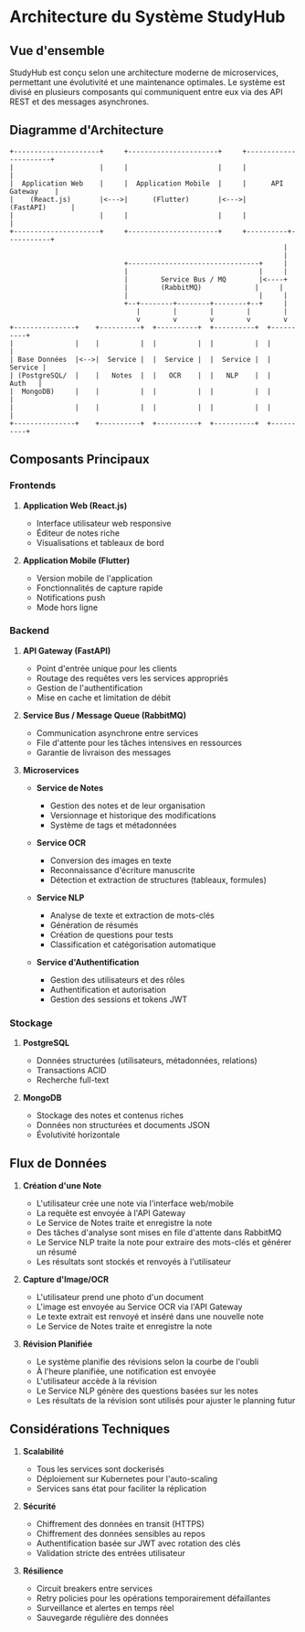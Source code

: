 # Architecture du Système StudyHub

## Vue d'ensemble

StudyHub est conçu selon une architecture moderne de microservices, permettant une évolutivité et une maintenance optimales. Le système est divisé en plusieurs composants qui communiquent entre eux via des API REST et des messages asynchrones.

## Diagramme d'Architecture

```
+---------------------+     +----------------------+     +----------------------+
|                     |     |                      |     |                      |
|  Application Web    |     |  Application Mobile  |     |      API Gateway    |
|    (React.js)       |<--->|      (Flutter)       |<--->|      (FastAPI)      |
|                     |     |                      |     |                      |
+---------------------+     +----------------------+     +----------+-----------+
                                                                   |
                                                                   |
                            +--------------------------------+     |
                            |                                |     |
                            |        Service Bus / MQ        |<----+
                            |        (RabbitMQ)             |     |
                            |                                |     |
                            +--+--------+--------+--------+--+     |
                               |        |        |        |        |
                               v        v        v        v        v
+---------------+    +----------+  +----------+  +----------+  +----------+
|               |    |          |  |          |  |          |  |          |
| Base Données  |<-->|  Service |  |  Service |  |  Service |  |  Service |
| (PostgreSQL/  |    |   Notes  |  |   OCR    |  |   NLP    |  |   Auth   |
|  MongoDB)     |    |          |  |          |  |          |  |          |
|               |    |          |  |          |  |          |  |          |
+---------------+    +----------+  +----------+  +----------+  +----------+
```

## Composants Principaux

### Frontends
1. **Application Web (React.js)**
   - Interface utilisateur web responsive
   - Éditeur de notes riche
   - Visualisations et tableaux de bord

2. **Application Mobile (Flutter)**
   - Version mobile de l'application
   - Fonctionnalités de capture rapide
   - Notifications push
   - Mode hors ligne

### Backend
1. **API Gateway (FastAPI)**
   - Point d'entrée unique pour les clients
   - Routage des requêtes vers les services appropriés
   - Gestion de l'authentification
   - Mise en cache et limitation de débit

2. **Service Bus / Message Queue (RabbitMQ)**
   - Communication asynchrone entre services
   - File d'attente pour les tâches intensives en ressources
   - Garantie de livraison des messages

3. **Microservices**
   - **Service de Notes**
     - Gestion des notes et de leur organisation
     - Versionnage et historique des modifications
     - Système de tags et métadonnées

   - **Service OCR**
     - Conversion des images en texte
     - Reconnaissance d'écriture manuscrite
     - Détection et extraction de structures (tableaux, formules)

   - **Service NLP**
     - Analyse de texte et extraction de mots-clés
     - Génération de résumés
     - Création de questions pour tests
     - Classification et catégorisation automatique

   - **Service d'Authentification**
     - Gestion des utilisateurs et des rôles
     - Authentification et autorisation
     - Gestion des sessions et tokens JWT

### Stockage
1. **PostgreSQL**
   - Données structurées (utilisateurs, métadonnées, relations)
   - Transactions ACID
   - Recherche full-text

2. **MongoDB**
   - Stockage des notes et contenus riches
   - Données non structurées et documents JSON
   - Évolutivité horizontale

## Flux de Données

1. **Création d'une Note**
   - L'utilisateur crée une note via l'interface web/mobile
   - La requête est envoyée à l'API Gateway
   - Le Service de Notes traite et enregistre la note
   - Des tâches d'analyse sont mises en file d'attente dans RabbitMQ
   - Le Service NLP traite la note pour extraire des mots-clés et générer un résumé
   - Les résultats sont stockés et renvoyés à l'utilisateur

2. **Capture d'Image/OCR**
   - L'utilisateur prend une photo d'un document
   - L'image est envoyée au Service OCR via l'API Gateway
   - Le texte extrait est renvoyé et inséré dans une nouvelle note
   - Le Service de Notes traite et enregistre la note

3. **Révision Planifiée**
   - Le système planifie des révisions selon la courbe de l'oubli
   - À l'heure planifiée, une notification est envoyée
   - L'utilisateur accède à la révision
   - Le Service NLP génère des questions basées sur les notes
   - Les résultats de la révision sont utilisés pour ajuster le planning futur

## Considérations Techniques

1. **Scalabilité**
   - Tous les services sont dockerisés
   - Déploiement sur Kubernetes pour l'auto-scaling
   - Services sans état pour faciliter la réplication

2. **Sécurité**
   - Chiffrement des données en transit (HTTPS)
   - Chiffrement des données sensibles au repos
   - Authentification basée sur JWT avec rotation des clés
   - Validation stricte des entrées utilisateur

3. **Résilience**
   - Circuit breakers entre services
   - Retry policies pour les opérations temporairement défaillantes
   - Surveillance et alertes en temps réel
   - Sauvegarde régulière des données
